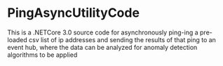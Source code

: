 # PingAsyncUtilityCode
This is a .NETCore 3.0 source code for asynchronously ping-ing a pre-loaded csv list of ip addresses and sending the results of that ping to an event hub, where the data can be analyzed for anomaly detection algorithms to be applied 
